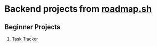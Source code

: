 <h1>Backend projects from <a href="https://roadmap.sh/backend/projects">roadmap.sh</a></h1>
<h2>Beginner Projects</h2>
<ol>
  <li><a href="https://roadmap.sh/projects/task-tracker">Task Tracker</a></li>
</ol>
